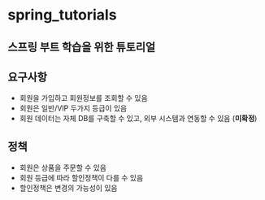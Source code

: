 # spring_tutorials

## 스프링 부트 학습을 위한 튜토리얼

## 요구사항
- 회원을 가입하고 회원정보를 조회할 수 있음
- 회원은 일반/VIP 두가지 등급이 있음
- 회원 데이터는 자체 DB를 구축할 수 있고, 외부 시스템과 연동할 수 있음 (**미확정**)

## 정책
- 회원은 상품을 주문할 수 있음
- 회원 등급에 따라 할인정책이 다를 수 있음
- 할인정책은 변경의 가능성이 있음
